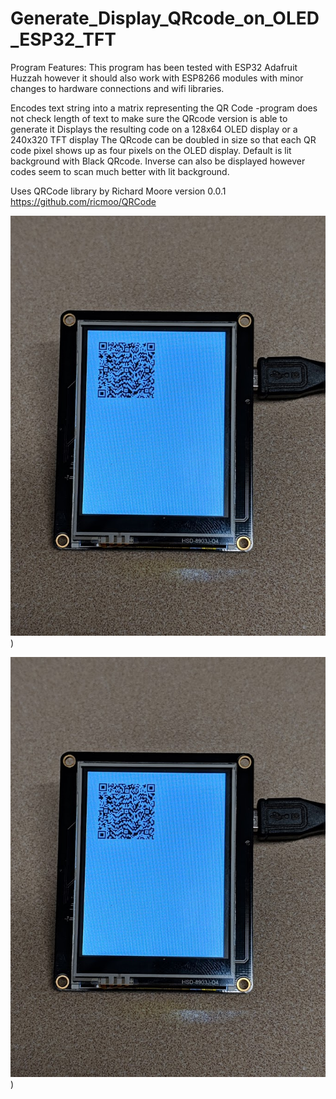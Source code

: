 # Generate_Display_QRcode_on_OLED_ESP32_TFT

Program Features:
    This program has been tested with ESP32 Adafruit Huzzah however it should also work with ESP8266 modules with minor changes to hardware connections and wifi libraries.

Encodes text string into a matrix representing the QR Code
 -program does not check length of text to make sure the QRcode version is able to generate it
Displays the resulting code on a 128x64 OLED display or a 240x320 TFT display
The QRcode can be doubled in size so that each QR code pixel shows up as four pixels on the OLED display.
Default is lit background with Black QRcode. Inverse can also be displayed however codes seem to scan much better with lit background.
    

Uses QRCode library by Richard Moore version 0.0.1
        https://github.com/ricmoo/QRCode

![Alt text](240x320_TFT_with_QRcode.jpg?raw=true "240x320 TFT"))

![ALT TFT display with QR code](240x320_TFT_with_QRcode.jpg?cropZoom=50,100))        
      
